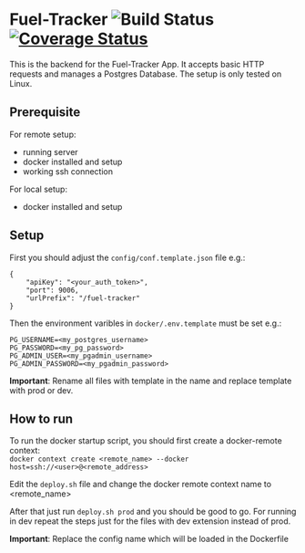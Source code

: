 # Fuel-Tracker ![Build Status](https://github.com/roland-burke/fuel-tracker/actions/workflows/simple-workflow.yml/badge.svg) [![Coverage Status](https://coveralls.io/repos/github/roland-burke/fuel-tracker/badge.svg?branch=master)](https://coveralls.io/github/roland-burke/fuel-tracker?branch=master)
This is the backend for the Fuel-Tracker App. It accepts basic HTTP requests and manages a Postgres Database. The setup is only tested on Linux.
## Prerequisite
For remote setup:
* running server
* docker installed and setup
* working ssh connection

For local setup:
* docker installed and setup
## Setup
First you should adjust the `config/conf.template.json` file e.g.:
```
{
    "apiKey": "<your_auth_token>",
    "port": 9006,
    "urlPrefix": "/fuel-tracker"
}
```

Then the environment varibles in `docker/.env.template` must be set e.g.:
```
PG_USERNAME=<my_postgres_username>
PG_PASSWORD=<my_pg_password>
PG_ADMIN_USER=<my_pgadmin_username>
PG_ADMIN_PASSWORD=<my_pgadmin_password>
```
**Important**: Rename all files with template in the name and replace template with prod or dev.

## How to run
To run the docker startup script, you should first create a docker-remote context:<br>
`docker context create <remote_name> ‐‐docker host=ssh://<user>@<remote_address>`

Edit the `deploy.sh` file and change the docker remote context name to <remote_name>

After that just run `deploy.sh prod` and you should be good to go.
For running in dev repeat the steps just for the files with dev extension instead of prod.

**Important**: Replace the config name which will be loaded in the Dockerfile
